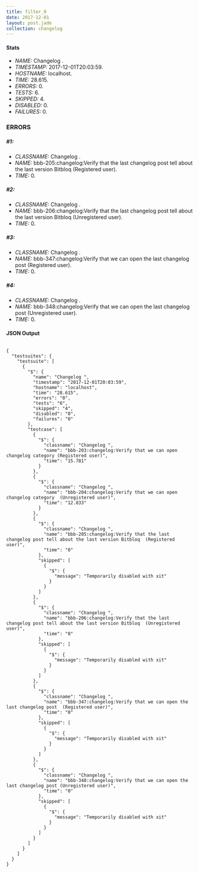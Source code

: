 ```yaml
---
title: filter_0
date: 2017-12-01
layout: post.jade
collection: changelog
---
```


#### Stats
- *NAME:* Changelog .
- *TIMESTAMP:* 2017-12-01T20:03:59.
- *HOSTNAME:* localhost.
- *TIME:* 28.615.
- *ERRORS:* 0.
- *TESTS:* 6.
- *SKIPPED:* 4.
- *DISABLED:* 0.
- *FAILURES:* 0.


### ERRORS

##### #1:
- *CLASSNAME:* Changelog .
- *NAME:* bbb-205:changelog:Verify that the last changelog post tell about the last version Bitbloq  (Registered user).
- *TIME:* 0.


##### #2:
- *CLASSNAME:* Changelog .
- *NAME:* bbb-206:changelog:Verify that the last changelog post tell about the last version Bitbloq  (Unregistered user).
- *TIME:* 0.


##### #3:
- *CLASSNAME:* Changelog .
- *NAME:* bbb-347:changelog:Verify that we can open the last changelog post  (Registered user).
- *TIME:* 0.


##### #4:
- *CLASSNAME:* Changelog .
- *NAME:* bbb-348:changelog:Verify that we can open the last changelog post (Unregistered user).
- *TIME:* 0.



<h4>JSON Output</h4>
<pre><code class="language-json">
{
  "testsuites": {
    "testsuite": [
      {
        "$": {
          "name": "Changelog ",
          "timestamp": "2017-12-01T20:03:59",
          "hostname": "localhost",
          "time": "28.615",
          "errors": "0",
          "tests": "6",
          "skipped": "4",
          "disabled": "0",
          "failures": "0"
        },
        "testcase": [
          {
            "$": {
              "classname": "Changelog ",
              "name": "bbb-203:changelog:Verify that we can open changelog category (Registered user)",
              "time": "15.781"
            }
          },
          {
            "$": {
              "classname": "Changelog ",
              "name": "bbb-204:changelog:Verify that we can open changelog category  (Unregistered user)",
              "time": "12.833"
            }
          },
          {
            "$": {
              "classname": "Changelog ",
              "name": "bbb-205:changelog:Verify that the last changelog post tell about the last version Bitbloq  (Registered user)",
              "time": "0"
            },
            "skipped": [
              {
                "$": {
                  "message": "Temporarily disabled with xit"
                }
              }
            ]
          },
          {
            "$": {
              "classname": "Changelog ",
              "name": "bbb-206:changelog:Verify that the last changelog post tell about the last version Bitbloq  (Unregistered user)",
              "time": "0"
            },
            "skipped": [
              {
                "$": {
                  "message": "Temporarily disabled with xit"
                }
              }
            ]
          },
          {
            "$": {
              "classname": "Changelog ",
              "name": "bbb-347:changelog:Verify that we can open the last changelog post  (Registered user)",
              "time": "0"
            },
            "skipped": [
              {
                "$": {
                  "message": "Temporarily disabled with xit"
                }
              }
            ]
          },
          {
            "$": {
              "classname": "Changelog ",
              "name": "bbb-348:changelog:Verify that we can open the last changelog post (Unregistered user)",
              "time": "0"
            },
            "skipped": [
              {
                "$": {
                  "message": "Temporarily disabled with xit"
                }
              }
            ]
          }
        ]
      }
    ]
  }
}
</code></pre>
